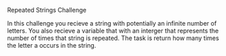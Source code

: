 Repeated Strings Challenge 

In this challenge you recieve a string with potentially an infinite number of letters. 
You also recieve a variable that with an interger that represents the number of times that string is repeated.
The task is return how many times the letter a occurs in the string. 
